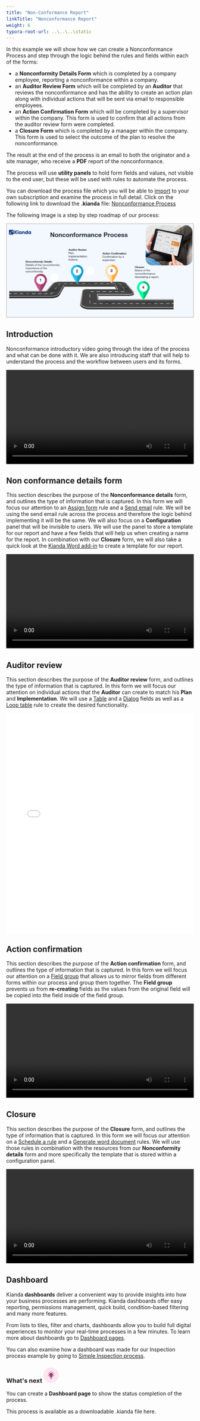 ```yaml
---
title: "Non-Conformance Report"
linkTitle: "Nonconformance Report"
weight: 6
typora-root-url: ..\..\..\static
---
```


In this example we will show how we can create a Nonconformance Process and step through the logic behind the rules and fields within each of the forms: 

- a **Nonconformity Details Form** which is completed by a company employee, reporting a nonconformance within a company.
- an **Auditor Review Form** which will be completed by an **Auditor** that reviews the nonconformance and has the ability to create an action plan along with individual actions that will be sent via email to responsible employees.
- an **Action Confirmation Form** which will be completed by a supervisor within the company. This form is used to confirm that all actions from the auditor review form were completed.
- a **Closure Form** which is completed by a manager within the company. This form is used to select the outcome of the plan to resolve the nonconformance.

The result at the end of the process is an email to both the originator and a site manager, who receive a **PDF** report of the nonconformance.

The process will use **utility panels** to hold form fields and values, not visible to the end user, but these will be used with rules to automate the process.

You can download the process file which you will be able to [import](/docs/how-to/reuse-or-clone-process-elements/) to your own subscription and examine the process in full detail. Click on the following link to download the **.kianda** file: <a download="non-conformance-process.kianda" href="/files" title="Nonconformance Process">Nonconformance Process
</a>

The following image is a step by step roadmap of our process: 

![Nonconformance Process Roadmap](/images/ncr-roadmap.jpg)

## Introduction

Nonconformance introductory video going through the idea of the process and what can be done with it. We are also introducing staff that will help to understand the process and the workflow between users and its forms.

<video width="100%" style="width:100%" controls>
    <source src="/videos/Examples/Slide-show.mp4">
    Your browser does not support the video tag.
    </source>
</video>


## Non conformance details form

This section describes the purpose of the **Nonconformance details** form, and outlines the type of information that is captured. In this form we will focus our attention to an [Assign form](/docs/platform/rules/workflow/assign-form/) rule and a [Send email](/docs/platform/rules/communications/send-email/) rule. We will be using the send email rule across the process and therefore the logic behind implementing it will be the same. We will also focus on a **Configuration** panel that will be invisible to users. We will use the panel to store a template for our report and have a few fields that will help us when creating a name for the report. In combination with our **Closure** form, we will also take a quick look at the [Kianda Word add-in](/docs/platform/document-generation/word-document-add-in/) to create a template for our report.


<video width="100%" style="width:100%" controls>
    <source src="/videos/Examples/NonconformityDetailsForm.mp4">
    Your browser does not support the video tag.
    </source>
</video>


## Auditor review

This section describes the purpose of the **Auditor review** form, and outlines the type of information that is captured. In this form we will focus our attention on individual actions that the **Auditor** can create to match his **Plan** and **Implementation**. We will use a [Table](/docs/platform/controls/input/table/) and a [Dialog](/docs/platform/controls/layout/dialog/) fields as well as a [Loop table](/docs/platform/rules/tables/loop-table/) rule to create the desired functionality.

<div width="100%" style="width:100%; height:589px;" controls>
<div class="smart-player-embed-container" style="height:100%">
<iframe class="smart-player-embed-iframe" id="embeddedSmartPlayerInstance" style="width:100%;height:100%" src="/videos/smart-player/auditor-review/AuditorReviewFormead3fb6.autosave_player.html" scrolling="no" frameborder="0" webkitAllowFullScreen mozallowfullscreen allowFullScreen></iframe>
</div>
<script src="scripts/embedded-smart-player.min.js"></script>
</div>



## Action confirmation

This section describes the purpose of the **Action confirmation** form, and outlines the type of information that is captured. In this form we will focus our attention on a [Field group](/docs/platform/controls/layout/field-group/) that allows us to mirror fields from different forms within our process and group them together. The **Field group** prevents us from **re-creating** fields as the values from the original field will be copied into the field inside of the field group.

<video width="100%" style="width:100%" controls>
    <source src="/videos/Examples/ActionConfirmationForm-Retake.mp4">
    Your browser does not support the video tag.
    </source>
</video>

## Closure

This section describes the purpose of the **Closure** form, and outlines the type of information that is captured. In this form we will focus our attention on a [Schedule a rule](/docs/platform/rules/workflow/schedule-a-rule/) and a [Generate word document](/docs/platform/rules/files/generate-word-document/) rules. We will use those rules in combination with the resources from our **Nonconformity details** form and more specifically the template that is stored within a configuration panel.

<video width="100%" style="width:100%" controls>
    <source src="/videos/Examples/Closure.mp4">
    Your browser does not support the video tag.
    </source>
</video>


## Dashboard

Kianda **dashboards** deliver a convenient way to provide insights into how your business processes are performing. Kianda dashboards offer easy reporting, permissions management, quick build, condition-based filtering and many more features.

From lists to tiles, filter and charts, dashboards allow you to build full digital experiences to monitor your real-time processes in a few minutes. To learn more about dashboards go to [Dashboard pages](/docs/platform/pages/).

You can also examine how a dashboard was made for our Inspection process example by going to [Simple Inspection process](/docs/examples/inspection/dashboard/).

### What's next  ![Idea icon](/images/18.png) ###

You can create a **Dashboard page** to show the status completion of the process.

This process is available as a downloadable .kianda file here. 

